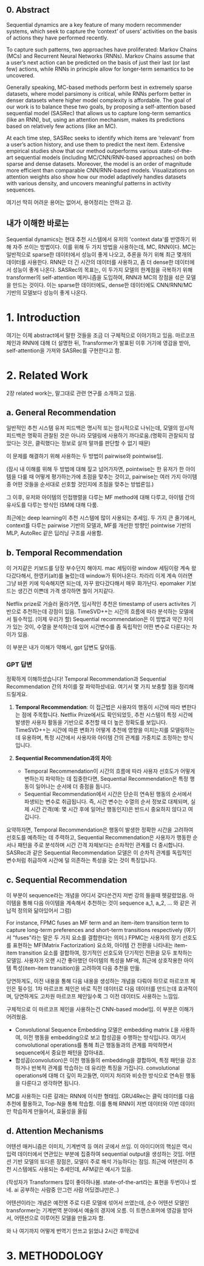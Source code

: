 ## 0. Abstract

Sequential dynamics are a key feature of many modern recommender systems, which seek to capture the ‘context’ of users’ activities on the basis of actions they have performed recently. 

To capture such patterns, two approaches have proliferated: Markov Chains (MCs) and Recurrent Neural Networks (RNNs). Markov Chains assume that a user’s next action can be predicted on the basis of just their last (or last few) actions, while RNNs in principle allow for longer-term semantics to be uncovered. 

Generally speaking, MC-based methods perform best in extremely sparse datasets, where model parsimony is critical, while RNNs perform better in denser datasets where higher model complexity is affordable. The goal of our work is to balance these two goals, by proposing a self-attention based sequential model (SASRec) that allows us to capture long-term semantics (like an RNN), but, using an attention mechanism, makes its predictions based on relatively few actions (like an MC). 

At each time step, SASRec seeks to identify which items are ‘relevant’ from a user’s action history, and use them to predict the next item. Extensive empirical studies show that our method outperforms various state-of-the-art sequential models (including MC/CNN/RNN-based approaches) on both sparse and dense datasets. Moreover, the model is an order of magnitude more efficient than comparable CNN/RNN-based models. Visualizations on attention weights also show how our model adaptively handles datasets with various density, and uncovers meaningful patterns in activity sequences.


여기선 딱히 어려운 용어는 없어서, 용어정리는 안하고 감.

## 내가 이해한 바로는
Sequential dynamics는 현대 추천 시스템에서 유저의 'context data'를 반영하기 위해 자주 쓰이는 방법이다. 이를 위해 두 가지 방법을 사용하는데, MC, RNN이다. MC는 일반적으로 sparse한 데이터에서 성능이 좋게 나오고, 추론을 하기 위해 최근 몇개의 데이터를 사용한다. RNN은 더 긴 시간의 데이터를 사용하고, 좀 더 dense한 데이터에서 성능이 좋게 나온다. SASRec의 목표는, 이 두가지 모델의 한계점을 극복하기 위해 transformer의 self-attention 메커니즘을 도입하여, RNN과 MC의 장점을 섞은 모델을 만드는 것이다. 이는 sparse한 데이터에도, dense한 데이터에도 CNN/RNN/MC 기반의 모델보다 성능이 좋게 나온다.

# 1. Introduction

여기는 이제 abstract에서 말한 것들을 조금 더 구체적으로 이야기하고 있음. 마르코프 체인과 RNN에 대해 더 설명한 뒤, Transformer가 발표된 이후 거기에 영감을 받아, self-attention을 가져와 SASRec를 구현한다고 함.

# 2. Related Work
2장 related work는, 말그대로 관련 연구를 소개하고 있음.
## a. General Recommendation
일반적인 추천 시스템 유저 피드백은 명시적 또는 암시적으로 나뉘는데, 모델의 암시적 피드백은 명확히 관찰된 것은 아니라 모델링에 사용하기 까다로움.(명확히 관찰되지 않았다는 것은, 클릭했다는 정보로 살까 말까를 판단할 수 없기 때문) 

이 문제를 해결하기 위해 사용하는 두 방법이 pairwise와 pointwise임. 

(잠시 내 이해를 위해 두 방법에 대해 짚고 넘어가자면, pointwise는 한 유저가 한 아이템을 다룰 때 어떻게 평가하는가에 초점을 맞추는 것이고, pairwise는 여러 가지 아이템 중 어떤 것들을 순서대로 선호할 것인지에 초점을 맞추는 방법론임.) 

그 이후, 유저와 아이템의 인접행렬을 다루는 MF method에 대해 다루고, 아이템 간의 유사도를 다루는 방식인 ISM에 대해 다룸. 

최근에는 deep learning이 추천 시스템에 많이 사용되는 추세임. 
두 가지 큰 줄기에서, context를 다루는 pairwise 기반의 모델과, MF를 개선한 방향인 pointwise 기반의 MLP, AutoRec 같은 딥러닝 구조를 사용함.

## b. Temporal Recommendation
이 거지같은 키보드를 당장 부수던지 해야지. mac 세팅이랑 window 세팅이랑 계속 왔다갔다해서, 한영키(alt)를 눌렀는데 window가 튀어나온다. 차라리 이게 계속 이러면 그냥 바뀐 키에 익숙해지면 되는데, 자꾸 왔다갔다해서 매우 화가난다. epomaker 키보드는 생긴건 이쁜데 가격 생각하면 퀄이 거지같다.

Netflix prize로 거슬러 올라가면, 임시적인 추천은 timestamp of users activites 기반으로 추천하는데 강점이 있음. TimeSVD++는 시간의 흐름에 따라 분석하는 모델에서 필수적임. 
(이제 우리가 할) Sequential recommendation은 이 방법과 약간 차이가 있는 것이, 수열을 분석하는데 있어 시간변수를 좀 독립적인 어떤 변수로 다룬다는 차이가 있음.

이 부분은 내가 이해가 약해서, gpt 답변도 달아둠.

### GPT 답변
정확하게 이해하셨습니다! Temporal Recommendation과 Sequential Recommendation 간의 차이를 잘 파악하셨네요. 여기서 몇 가지 보충할 점을 정리해드릴게요.

1. **Temporal Recommendation**: 이 접근법은 사용자의 행동이 시간에 따라 변한다는 점에 주목합니다. Netflix Prize에서도 확인되었듯, 추천 시스템이 특정 시간에 발생한 사용자 활동을 기반으로 추천할 때 더 높은 정확도를 보입니다. TimeSVD++는 시간에 따른 변화가 어떻게 추천에 영향을 미치는지를 모델링하는 데 유용하며, 특정 시간에서 사용자와 아이템 간의 관계를 가중치로 조정하는 방식입니다.
    
2. **Sequential Recommendation과의 차이**:
    
    - Temporal Recommendation이 시간의 흐름에 따라 사용자 선호도가 어떻게 변하는지 파악하는 데 집중한다면, Sequential Recommendation은 특정 행동이 일어나는 순서에 더 중점을 둡니다.
    - Sequential Recommendation에서 시간은 단순히 연속된 행동의 순서에서 파생되는 변수로 취급됩니다. 즉, 시간 변수는 수열의 순서 정보로 대체되며, 실제 시간 간격(예: 몇 시간 후에 일어난 행동인지)은 반드시 중요하지 않다고 여깁니다.

요약하자면, Temporal Recommendation은 행동이 발생한 정확한 시간을 고려하여 선호도를 예측하는 데 주력하고, Sequential Recommendation은 사용자가 행동한 순서나 패턴을 주로 분석하며 시간 간격 자체보다는 순차적인 관계를 더 중시합니다. SASRec과 같은 Sequential Recommendation 모델은 이 순차적 관계를 독립적인 변수처럼 취급하여 시간에 덜 의존하는 특성을 갖는 것이 특징입니다.


## c. Sequential Recommendation
이 부분이 sequence라는 개념을 어디서 갖다쓴건지 저번 강의 들을때 헷갈렸었음. 아이템을 통해 다음 아이템을 계속해서 추천하는 것이 sequence a_1, a_2, ... 와 같은 귀납적 정의와 닮아있어서 그럼)

For instance, FPMC fuses an MF term and an item-item transition term to capture long-term preferences and short-term transitions respectively (여기서 "fuses"라는 말은 두 가지 요소를 결합한다는 의미.) FPMC는 사용자의 장기 선호도를 표현하는 MF(Matrix Factorization) 요소와, 아이템 간 전환을 나타내는 item-item transition 요소를 결합하여, 장기적인 선호도와 단기적인 전환을 모두 포착하는 모델임. 사용자가 오랜 시간 좋아했던 아이템의 특성을 MF에, 최근에 상호작용한 아이템 특성(item-item transition)을 고려하여 다음 추천을 만듦.

당연하게도, 이전 내용을 통해 다음 내용을 생성하는 개념을 다뤄야 하므로 마르코프 체인은 필수임. 1차 마르코프 체인은 바로 직전 데이터로 다음 데이터를 만드는데 효과적이며, 당연하게도 고차원 마르코프 체인일수록 그 이전 데이터도 사용하는 느낌임. 

구체적으로 이 마르코프 체인을 사용하는건 CNN-based model임. 이 부분은 이해가 어려웠음.

- Convolutional Sequence Embedding 모델은 embedding matrix $L$을 사용하여, 이전 행동을 embedding으로 보고 합성곱을 수행하는 방식입니다. 여기서 convolutional operations를 통해 최근 행동들과의 관계를 파악하면서 sequence에서 중요한 패턴을 잡아내죠.
- 합성곱(convolution)은 이전 행동들의 embedding을 결합하여, 특정 패턴을 강조하거나 반복적 관계를 학습하는 데 유리한 특징을 가집니다. convolutional operations에 대해 더 깊이 파고들면, 이미지 처리와 비슷한 방식으로 연속된 행동을 다룬다고 생각하면 됩니다.

MC를 사용하는 다른 갈래는 RNN에 이식한 형태임. GRU4Rec는 클릭 데이터를 다음 추천에 활용하고, Top-N을 통해 학습함. 이를 통해 RNN이 저번 데이터와 이번 데이터만 학습하게 만들어서, 효율성을 올림

## d. Attention Mechanisms 
어텐션 매커니즘은 이미지, 기계번역 등 여러 곳에서 쓰임. 이 아이디어의 핵심은 역시 입력 데이터에서 연관있는 부분에 집중하여 sequential output을 생성하는 것임. 
어텐션 기반 모델의 또다른 장점은, 모델이 주로 해석 가능하다는 점임. 최근에 어텐션이 추천 시스템에도 사용되는 추세인데, AFM같은 예시가 있음. 

(작성자가 Transformers 많이 좋아하나봄. state-of-the-art라는 표현을 두번이나 썼네. ai 공부하는 사람중 안그런 사람 어딨겠냐만은..) 

어텐션이라는 개념은 예전엔 주로 다른 모델에 섞어서 쓰였는데, 순수 어텐션 모델인 transformer는 기계번역 분야에서 예술의 경지에 오름. 이 트랜스포머에 영감을 받아서, 어텐션으로 이루어진 모델을 만들고자 함.

와 나 여기까지 어떻게 번역기 안쓰고 읽었냐
2시간 후딱갔네

# 3. METHODOLOGY
